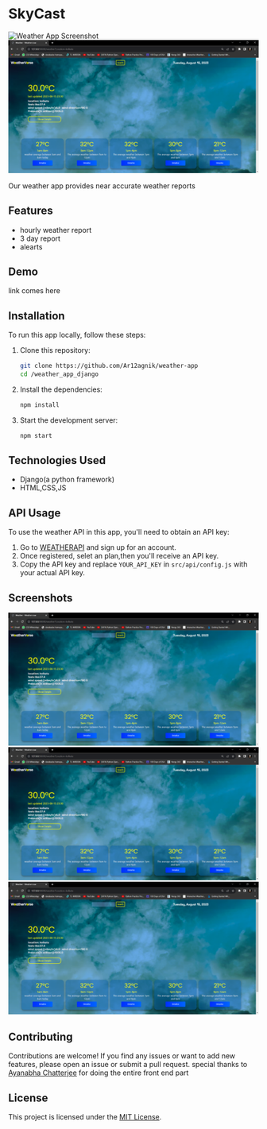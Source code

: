 
# <h1>SkyCast</h1>

![Weather App Screenshot](./screenshots/screenshot.png)
<img src="screenshot.png" alt="screenshorts"/>

Our weather app provides near accurate weather reports 

## Features

- hourly weather report
- 3 day report
- alearts

## Demo

link comes here
## Installation

To run this app locally, follow these steps:

1. Clone this repository:
   ```bash
   git clone https://github.com/Ar12agnik/weather-app
   cd /weather_app_django
   ```

2. Install the dependencies:
   ```bash
   npm install
   ```

3. Start the development server:
   ```bash
   npm start
   ```

## Technologies Used

- Django(a python framework)
- HTML,CSS,JS

## API Usage

To use the weather API in this app, you'll need to obtain an API key:

1. Go to [WEATHERAPI](https://www.weatherapi.com/) and sign up for an account.
2. Once registered, selet an plan,then you'll receive an API key.
3. Copy the API key and replace `YOUR_API_KEY` in `src/api/config.js` with your actual API key.

## Screenshots

![Screenshot 1](screenshot.png)
![Screenshot 2](screenshot.png)
![Screenshot 3](screenshot.png)

## Contributing

Contributions are welcome! If you find any issues or want to add new features, please open an issue or submit a pull request.
special thanks to [Ayanabha Chatterjee](https://github.com/aYgCOO) for doing the entire front end part

## License

This project is licensed under the [MIT License](./LICENSE).
